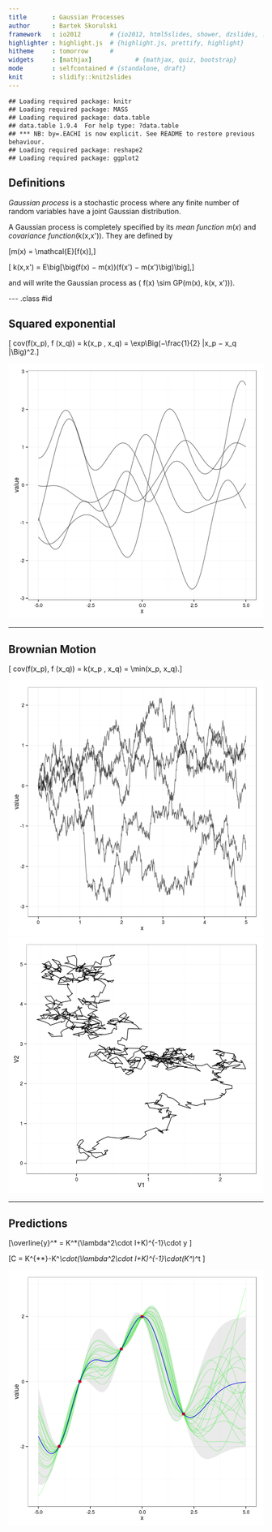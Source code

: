 ```yaml
---
title       : Gaussian Processes
author      : Bartek Skorulski
framework   : io2012        # {io2012, html5slides, shower, dzslides, ...}
highlighter : highlight.js  # {highlight.js, prettify, highlight}
hitheme     : tomorrow      # 
widgets     : [mathjax]            # {mathjax, quiz, bootstrap}
mode        : selfcontained # {standalone, draft}
knit        : slidify::knit2slides
---
```




```
## Loading required package: knitr
## Loading required package: MASS
## Loading required package: data.table
## data.table 1.9.4  For help type: ?data.table
## *** NB: by=.EACHI is now explicit. See README to restore previous behaviour.
## Loading required package: reshape2
## Loading required package: ggplot2
```


## Definitions

_Gaussian process_ is a stochastic process where any finite number of
random variables have a joint Gaussian distribution.

A Gaussian process is completely specified by its _mean function_
$m(x)$ and _covariance function_\(k(x,x')\). They are defined by

\[m(x) = \mathcal{E}[f(x)],\]

\[ k(x,x') = E\big[\big(f(x) − m(x))(f(x') − m(x')\big)\big],\]

and will write the Gaussian process as \( f(x) \sim GP(m(x), k(x,
x'))\).


--- .class #id 

## Squared exponential

\[ cov(f(x_p), f (x_q)) = k(x_p , x_q) =
    \exp\Big(−\frac{1}{2} |x_p − x_q |\Big)^2.\]




![plot of chunk unnamed-chunk-1](assets/fig/unnamed-chunk-1-1.png) 

---


## Brownian Motion

\[ cov(f(x_p), f (x_q)) = k(x_p , x_q) = \min(x_p, x_q).\]


![plot of chunk unnamed-chunk-2](assets/fig/unnamed-chunk-2-1.png) ![plot of chunk unnamed-chunk-2](assets/fig/unnamed-chunk-2-2.png) 

---

## Predictions

\[\overline{y}^* = K^*(\lambda^2\cdot I+K)^{-1}\cdot y \]

\[C = K^{**}-K^*\cdot(\lambda^2\cdot I+K)^{-1}\cdot(K^*)^t \]

![plot of chunk unnamed-chunk-3](assets/fig/unnamed-chunk-3-1.png) 
